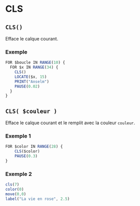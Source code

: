 # CLS

## `CLS()`

Efface le calque courant.

### Exemple

```ts
FOR $boucle IN RANGE(10) {
  FOR $x IN RANGE(34) {
    CLS()
    LOCATE($x, 15)
    PRINT("Anselm")
    PAUSE(0.02)
  }
}
```

## `CLS( $couleur )`

Efface le calque courant et le remplit avec la couleur `couleur`.

### Exemple 1

```ts
FOR $color IN RANGE(28) {
    CLS($color)
    PAUSE(0.3)
}
```

### Exemple 2

```ts
cls(7)
color(0)
move(0,0)
label("La vie en rose", 2.5)
```
